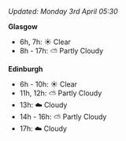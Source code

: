 *Updated: Monday 3rd April 05:30*

**Glasgow**

* 6h, 7h: :sunny: Clear
* 8h - 17h: :partly_sunny: Partly Cloudy

**Edinburgh**

* 6h - 10h: :sunny: Clear
* 11h, 12h: :partly_sunny: Partly Cloudy
* 13h: :cloud: Cloudy
* 14h - 16h: :partly_sunny: Partly Cloudy
* 17h: :cloud: Cloudy
